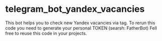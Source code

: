 # telegram_bot_yandex_vacancies
This bot helps you to check new Yandex vacancies via tag. To rerun this code you need to generate your personal TOKEN (searsh: FatherBot) Fell free to reuse this code in your projects.
